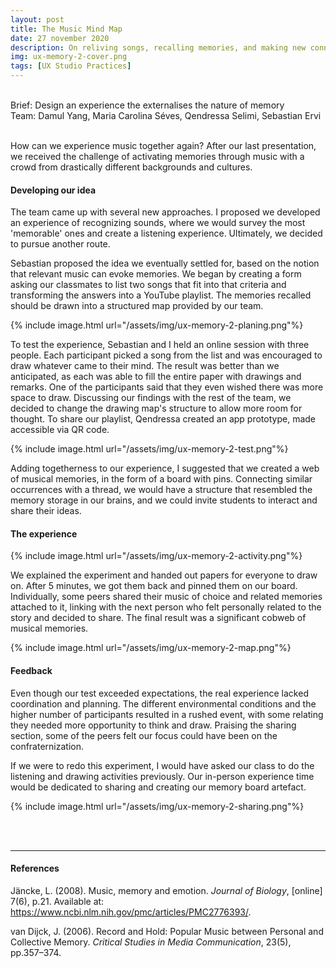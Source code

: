 ```yaml
---
layout: post
title: The Music Mind Map
date: 27 november 2020
description: On reliving songs, recalling memories, and making new connections.
img: ux-memory-2-cover.png
tags: [UX Studio Practices] 
---
```

<!-- date 27 november 2020 -->
<p class="about-content-box"> <br> Brief: Design an experience the externalises the nature of memory
<BR>Team: Damul Yang, Maria Carolina Séves, Qendressa Selimi, Sebastian Ervi <br><br></p>

How can we experience music together again? After our last presentation, we received the challenge of activating memories through music with a crowd from drastically different backgrounds and cultures.

#### Developing our idea

The team came up with several new approaches. I proposed we developed an experience of recognizing sounds, where we would survey the most 'memorable' ones and create a listening experience. Ultimately, we decided to pursue another route.

Sebastian proposed the idea we eventually settled for, based on the notion that relevant music can evoke memories. We began by creating a form asking our classmates to list two songs that fit into that criteria and transforming the answers into a YouTube playlist. The memories recalled should be drawn into a structured map provided by our team.

{% include image.html url="/assets/img/ux-memory-2-planing.png"%}

To test the experience, Sebastian and I held an online session with three people. Each participant picked a song from the list and was encouraged to draw whatever came to their mind. The result was better than we anticipated, as each was able to fill the entire paper with drawings and remarks. One of the participants said that they even wished there was more space to draw. Discussing our findings with the rest of the team, we decided to change the drawing map's structure to allow more room for thought. To share our playlist, Qendressa created an app prototype, made accessible via QR code. 

{% include image.html url="/assets/img/ux-memory-2-test.png"%}

Adding togetherness to our experience, I suggested that we created a web of musical memories, in the form of a board with pins. Connecting similar occurrences with a thread, we would have a structure that resembled the memory storage in our brains, and we could invite students to interact and share their ideas.


#### The experience

{% include image.html url="/assets/img/ux-memory-2-activity.png"%}

We explained the experiment and handed out papers for everyone to draw on. After 5 minutes, we got them back and pinned them on our board. Individually, some peers shared their music of choice and related memories attached to it, linking with the next person who felt personally related to the story and decided to share. The final result was a significant cobweb of musical memories.

{% include image.html url="/assets/img/ux-memory-2-map.png"%}


#### Feedback
Even though our test exceeded expectations, the real experience lacked coordination and planning. The different environmental conditions and the higher number of participants resulted in a rushed event, with some relating they needed more opportunity to think and draw. Praising the sharing section, some of the peers felt our focus could have been on the confraternization.

If we were to redo this experiment, I would have asked our class to do the listening and drawing activities previously.  Our in-person experience time would be dedicated to sharing and creating our memory board artefact.

{% include image.html url="/assets/img/ux-memory-2-sharing.png"%}

<br>
<br>

***

#### References
Jäncke, L. (2008). Music, memory and emotion. *Journal of Biology*, [online] 7(6), p.21. Available at: https://www.ncbi.nlm.nih.gov/pmc/articles/PMC2776393/.

van Dijck, J. (2006). Record and Hold: Popular Music between Personal and Collective Memory. *Critical Studies in Media Communication*, 23(5), pp.357–374.



